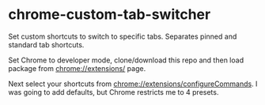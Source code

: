 # chrome-custom-tab-switcher
Set custom shortcuts to switch to specific tabs. Separates pinned and standard tab shortcuts.

Set Chrome to developer mode, clone/download this repo and then load package from <chrome://extensions/> page.

Next select your shortcuts from <chrome://extensions/configureCommands>. I was going to add defaults, but Chrome restricts me to 4 presets.
